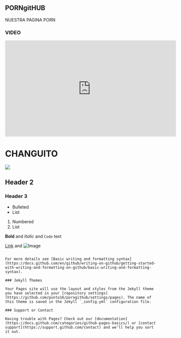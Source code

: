 ## PORNgitHUB

NUESTRA PAGINA PORN

### VIDEO

<iframe width="560" height="315" src="https://www.youtube.com/embed/mhIrhcZ087c" title="YouTube video player"
frameborder="0" allow="accelerometer; autoplay; clipboard-write; encrypted-media; gyroscope;
picture-in-picture" allowfullscreen></iframe>

# CHANGUITO 
![](https://ichef.bbci.co.uk/news/640/cpsprodpb/126AC/production/_87563457_231fe8a0-020e-4b60-84b7-0fca26a1623c.jpg)
## Header 2
### Header 3

- Bulleted
- List

1. Numbered
2. List

**Bold** and _Italic_ and `Code` text

[Link](url) and ![Image](src)
```

For more details see [Basic writing and formatting syntax](https://docs.github.com/en/github/writing-on-github/getting-started-with-writing-and-formatting-on-github/basic-writing-and-formatting-syntax).

### Jekyll Themes

Your Pages site will use the layout and styles from the Jekyll theme you have selected in your [repository settings](https://github.com/punto16/porngithub/settings/pages). The name of this theme is saved in the Jekyll `_config.yml` configuration file.

### Support or Contact

Having trouble with Pages? Check out our [documentation](https://docs.github.com/categories/github-pages-basics/) or [contact support](https://support.github.com/contact) and we’ll help you sort it out.
